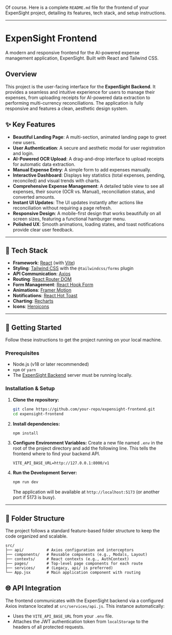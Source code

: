 Of course. Here is a complete `README.md` file for the frontend of your ExpenSight project, detailing its features, tech stack, and setup instructions.

-----

# ExpenSight Frontend

A modern and responsive frontend for the AI-powered expense management application, ExpenSight. Built with React and Tailwind CSS.

## Overview

This project is the user-facing interface for the **ExpenSight Backend**. It provides a seamless and intuitive experience for users to manage their expenses, from uploading receipts for AI-powered data extraction to performing multi-currency reconciliations. The application is fully responsive and features a clean, aesthetic design system.

## ✨ Key Features

  * **Beautiful Landing Page**: A multi-section, animated landing page to greet new users.
  * **User Authentication**: A secure and aesthetic modal for user registration and login.
  * **AI-Powered OCR Upload**: A drag-and-drop interface to upload receipts for automatic data extraction.
  * **Manual Expense Entry**: A simple form to add expenses manually.
  * **Interactive Dashboard**: Displays key statistics (total expenses, pending, reconciled) and visual trends with charts.
  * **Comprehensive Expense Management**: A detailed table view to see all expenses, their source (OCR vs. Manual), reconciliation status, and converted amounts.
  * **Instant UI Updates**: The UI updates instantly after actions like reconciliation without requiring a page refresh.
  * **Responsive Design**: A mobile-first design that works beautifully on all screen sizes, featuring a functional hamburger menu.
  * **Polished UX**: Smooth animations, loading states, and toast notifications provide clear user feedback.

-----

## 🚀 Tech Stack

  * **Framework**: [React](https://reactjs.org/) (with [Vite](https://vitejs.dev/))
  * **Styling**: [Tailwind CSS](https://tailwindcss.com/) with the `@tailwindcss/forms` plugin
  * **API Communication**: [Axios](https://axios-http.com/)
  * **Routing**: [React Router DOM](https://reactrouter.com/)
  * **Form Management**: [React Hook Form](https://react-hook-form.com/)
  * **Animations**: [Framer Motion](https://www.framer.com/motion/)
  * **Notifications**: [React Hot Toast](https://react-hot-toast.com/)
  * **Charting**: [Recharts](https://recharts.org/)
  * **Icons**: [Heroicons](https://heroicons.com/)

-----

## 🏁 Getting Started

Follow these instructions to get the project running on your local machine.

### Prerequisites

  * Node.js (v18 or later recommended)
  * `npm` or `yarn`
  * The [ExpenSight Backend](https://www.google.com/search?q=https://github.com/your-repo/expensight-backend) server must be running locally.

### Installation & Setup

1.  **Clone the repository:**

    ```bash
    git clone https://github.com/your-repo/expensight-frontend.git
    cd expensight-frontend
    ```

2.  **Install dependencies:**

    ```bash
    npm install
    ```

3.  **Configure Environment Variables:**
    Create a new file named `.env` in the root of the project directory and add the following line. This tells the frontend where to find your backend API.

    ```env
    VITE_API_BASE_URL=http://127.0.0.1:8000/v1
    ```

4.  **Run the Development Server:**

    ```bash
    npm run dev
    ```

    The application will be available at `http://localhost:5173` (or another port if 5173 is busy).

-----

## 📁 Folder Structure

The project follows a standard feature-based folder structure to keep the code organized and scalable.

```
src/
├── api/          # Axios configuration and interceptors
├── components/   # Reusable components (e.g., Modals, Layout)
├── contexts/     # React contexts (e.g., AuthContext)
├── pages/        # Top-level page components for each route
├── services/     # (Legacy, api/ is preferred)
└── App.jsx       # Main application component with routing
```

## 🌐 API Integration

The frontend communicates with the ExpenSight backend via a configured Axios instance located at `src/services/api.js`. This instance automatically:

  * Uses the `VITE_API_BASE_URL` from your `.env` file.
  * Attaches the JWT authentication token from `localStorage` to the headers of all protected requests.